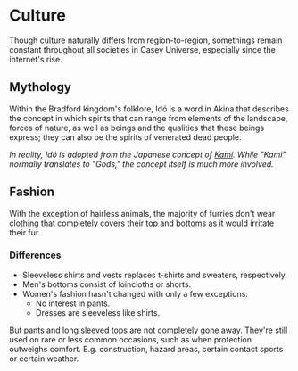 # Culture

Though culture naturally differs from region-to-region, somethings remain constant throughout all societies in Casey Universe, especially since the internet's rise.

## Mythology

Within the Bradford kingdom's folklore, Idó is a word in Akina that describes the concept in which spirits that can range from elements of the landscape, forces of nature, as well as beings and the qualities that these beings express; they can also be the spirits of venerated dead people.

*In reality, Idó is adopted from the Japanese concept of [Kami](https://en.wikipedia.org/wiki/Kami). While "Kami" normally translates to "Gods," the concept itself is much more involved.*
## Fashion

With the exception of hairless animals, the majority of furries don't wear clothing that completely covers their top and bottoms as it would irritate their fur.

### Differences

- Sleeveless shirts and vests replaces t-shirts and sweaters, respectively. 
- Men's bottoms consist of loincloths or shorts. 
- Women's fashion hasn't changed with only a few exceptions: 
  - No interest in pants.
  - Dresses are sleeveless like shirts.

But pants and long sleeved tops are not completely gone away. They're still used on rare or less common occasions, such as when protection outweighs comfort. E.g. construction, hazard areas, certain contact sports or certain weather.
